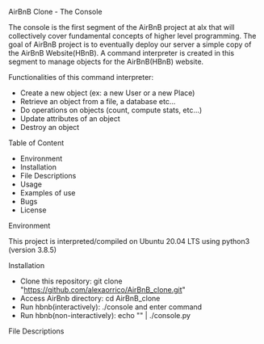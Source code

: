 AirBnB Clone - The Console

The console is the first segment of the AirBnB project at alx that will collectively cover fundamental concepts of higher level programming. The goal of AirBnB project is to eventually deploy our server a simple copy of the AirBnB Website(HBnB). A command interpreter is created in this segment to manage objects for the AirBnB(HBnB) website.

Functionalities of this command interpreter:

* Create a new object (ex: a new User or a new Place)
* Retrieve an object from a file, a database etc...
* Do operations on objects (count, compute stats, etc...)
* Update attributes of an object
* Destroy an object

Table of Content

* Environment
* Installation
* File Descriptions
* Usage
* Examples of use
* Bugs
* License

Environment

This project is interpreted/compiled on Ubuntu 20.04 LTS using python3 (version 3.8.5)

Installation

* Clone this repository: git clone "https://github.com/alexaorrico/AirBnB_clone.git"
* Access AirBnb directory: cd AirBnB_clone
* Run hbnb(interactively): ./console and enter command
* Run hbnb(non-interactively): echo "<command>" | ./console.py

File Descriptions
